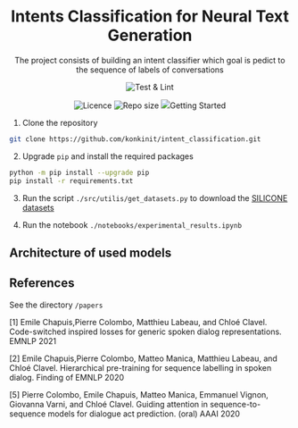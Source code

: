 <h1 align="center">
    Intents Classification for Neural Text Generation 
    <br/>
</h1>

<p align="center">The project consists of building an intent classifier which goal is pedict to the sequence of labels 
of conversations <br/> </p>

<p align="center">
    <img alt="Test & Lint" src="https://img.shields.io/github/actions/workflow/status/konkinit/intent_classification/test_lint.yaml?label=Lint%20and%20TEST&style=for-the-badge">
</p>

<p align="center">
    <img alt="Licence" src="https://img.shields.io/bower/l/MI?style=for-the-badge"> <img alt="Repo size" src="https://img.shields.io/github/repo-size/konkinit/intent_classification?style=for-the-badge"> <img src="Python 3.10" src="https://img.shields.io/badge/Python-3.10-cyan>
</p>


## Getting Started

1. Clone the repository
```bash
git clone https://github.com/konkinit/intent_classification.git
```

2. Upgrade `pip` and install the required packages
```bash
python -m pip install --upgrade pip
pip install -r requirements.txt
```

3. Run the script `./src/utilis/get_datasets.py` to download the [SILICONE datasets](https://huggingface.co/datasets/silicone)

4. Run the notebook `./notebooks/experimental_results.ipynb`


## Architecture of used models

## References

See the directory `/papers`

[1] Emile Chapuis,Pierre Colombo, Matthieu Labeau, and Chloé Clavel. Code-switched inspired losses for generic spoken
dialog representations. EMNLP 2021

[2] Emile Chapuis,Pierre Colombo, Matteo Manica, Matthieu Labeau, and Chloé Clavel. Hierarchical pre-training for
sequence labelling in spoken dialog. Finding of EMNLP 2020

[5] Pierre Colombo, Emile Chapuis, Matteo Manica, Emmanuel Vignon, Giovanna Varni, and Chloé Clavel. Guiding attention
in sequence-to-sequence models for dialogue act prediction. (oral) AAAI 2020
